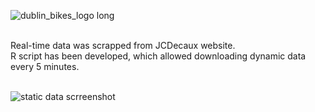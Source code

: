 
![dublin_bikes_logo long](https://user-images.githubusercontent.com/24633926/28886789-9c7feaf4-77b2-11e7-875b-f8b2fab128d7.jpg)

 
 
 
 <br>
 Real-time data was scrapped from JCDecaux website.
 <br>
 R script has been developed, which allowed downloading dynamic data every 5 minutes.
 <br>
 <br>
 
 
 
![static data scrreenshot](https://user-images.githubusercontent.com/24633926/28886389-3d8132d4-77b1-11e7-9da5-c0ef0492737b.png)
